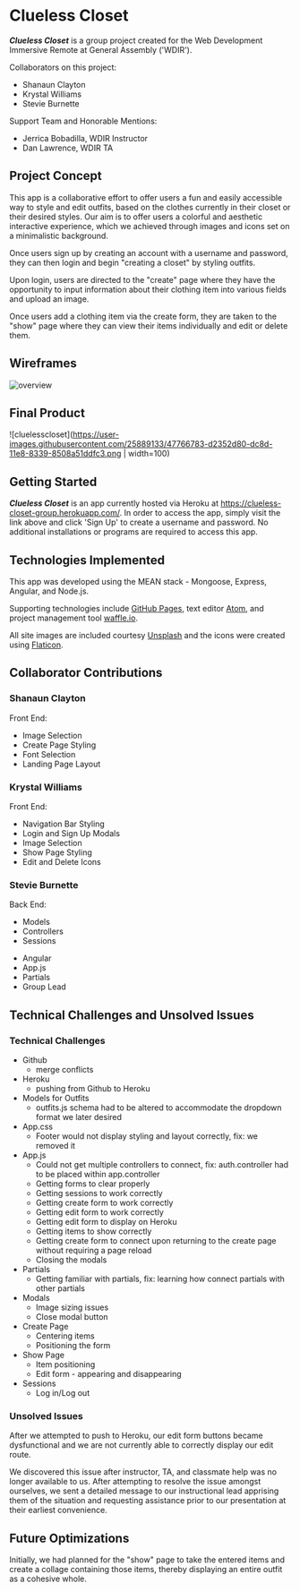 # Clueless Closet

***Clueless Closet*** is a group project created for the Web Development Immersive Remote at General Assembly ('WDIR').

Collaborators on this project:
- Shanaun Clayton
- Krystal Williams
- Stevie Burnette

Support Team and Honorable Mentions:
- Jerrica Bobadilla, WDIR Instructor
- Dan Lawrence, WDIR TA


## Project Concept

This app is a collaborative effort to offer users a fun and easily accessible way to style and edit outfits, based on the clothes currently in their closet or their desired styles. Our aim is to offer users a colorful and aesthetic interactive experience, which we achieved through images and icons set on a minimalistic background.

Once users sign up by creating an account with a username and password, they can then login and begin "creating a closet" by styling outfits. 

Upon login, users are directed to the "create" page where they have the opportunity to input information about their clothing item into various fields and upload an image.

Once users add a clothing item via the create form, they are taken to the "show" page where they can view their items individually and edit or delete them. 

## Wireframes

![overview](https://user-images.githubusercontent.com/40532253/47767019-f0e7f400-dc8e-11e8-8677-a2de9d9ea37a.jpg)


## Final Product

![cluelesscloset](https://user-images.githubusercontent.com/25889133/47766783-d2352d80-dc8d-11e8-8339-8508a51ddfc3.png | width=100)

## Getting Started

***Clueless Closet*** is an app currently hosted via Heroku at https://clueless-closet-group.herokuapp.com/.
In order to access the app, simply visit the link above and click 'Sign Up' to create a username and password. No additional installations or programs are required to access this app.


## Technologies Implemented

This app was developed using the MEAN stack - Mongoose, Express, Angular, and Node.js.

Supporting technologies include [GitHub Pages](https://pages.github.com/), text editor [Atom](https://atom.io/), and project management tool [waffle.io](https://waffle.io/). 

All site images are included courtesy [Unsplash](https://unsplash.com/) and the icons were created using [Flaticon](https://www.flaticon.com/).

## Collaborator Contributions

### Shanaun Clayton
Front End:
* Image Selection
* Create Page Styling
* Font Selection
* Landing Page Layout

### Krystal Williams
Front End:
* Navigation Bar Styling
* Login and Sign Up Modals
* Image Selection
* Show Page Styling
* Edit and Delete Icons

### Stevie Burnette
Back End:
  - Models
  - Controllers
  - Sessions
* Angular
* App.js  
* Partials
* Group Lead

## Technical Challenges and Unsolved Issues

### Technical Challenges

* Github
  - merge conflicts
* Heroku
  - pushing from Github to Heroku
* Models for Outfits
  - outfits.js schema had to be altered to accommodate the dropdown format we later desired
* App.css
  - Footer would not display styling and layout correctly, fix: we removed it
* App.js
  - Could not get multiple controllers to connect, fix: auth.controller had to be placed within app.controller
  - Getting forms to clear properly
  - Getting sessions to work correctly
  - Getting create form to work correctly
  - Getting edit form to work correctly
  - Getting edit form to display on Heroku
  - Getting items to show correctly
  - Getting create form to connect upon returning to the create page without requiring a page reload
  - Closing the modals
* Partials
  - Getting familiar with partials, fix: learning how connect partials with other partials
* Modals
  - Image sizing issues
  - Close modal button 
* Create Page
  - Centering items
  - Positioning the form
* Show Page
  - Item positioning
  - Edit form - appearing and disappearing
* Sessions
  - Log in/Log out
  

### Unsolved Issues

After we attempted to push to Heroku, our edit form buttons became dysfunctional and we are not currently able to correctly display our edit route.

We discovered this issue after instructor, TA, and classmate help was no longer available to us. After attempting to resolve the issue amongst ourselves, we sent a detailed message to our instructional lead apprising them of the situation and requesting assistance prior to our presentation at their earliest convenience. 

## Future Optimizations

Initially, we had planned for the "show" page to take the entered items and create a collage containing those items, thereby displaying an entire outfit as a cohesive whole.
